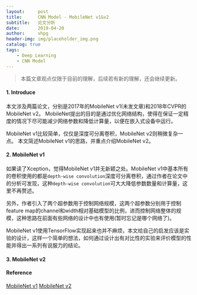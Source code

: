 ```yaml
---
layout:     post
title:      CNN Model - MobileNet v1&v2
subtitle:   论文分析
date:       2019-04-20
author:     vhpg
header-img: img/placeholder_img.png
catalog: true
tags:
    - Deep Learning
    - CNN Model
---
```

> 本篇文章观点仅限于目前的理解，后续若有新的理解，还会继续更新。

#### 1. Introduce
本文涉及两篇论文，分别是2017年的MobileNet v1(未发文章)和2018年CVPR的MobileNet v2。
MobileNet提出的目的是通过优化网络结构，使得在保证一定精度的情况下尽可能减少网络参数和降低计算量，以便在嵌入式设备中运行。

MobileNet v1比较简单，仅仅是深度可分离卷积，MobileNet v2则稍微复杂一点。
本文简述MobileNet v1的思路，并重点介绍MobileNet v2。


#### 2. MobileNet v1
如果读了Xception，觉得MobileNet v1并无新颖之处。MobileNet v1中基本所有的卷积使用的都是`depth-wise convolution`深度可分离卷积，通过作者在论文中的分析可发现，这种`depth-wise convolution`可大大降低参数数量和计算量，这里不再赘述。

另外，作者引入了两个超参数用于控制网络规模，这两个超参数分别用于控制feature map的channel和width相对基础模型的比例，进而控制网络整体的规模，这种思路在前面有些网络的设计中也有使用(暂时忘记是哪个网络了)。

MobileNet v1使用TensorFlow实现起来也并不麻烦，本文给自己的启发应该是实验的设计，这样一个简单的想法，如何通过设计出有对比性的实验来评价模型的性能并得出一系列有说服力的结论。

#### 3. MobileNet v2





#### Reference
[MobileNet v1](https://arxiv.org/pdf/1704.04861.pdf)
[MobileNet v2](https://arxiv.org/pdf/1801.04381.pdf)
